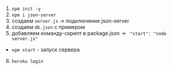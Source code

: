 1. `npm init -y`
2. `npm i json-server` 
3. создаем `server.js` -> подключение json-server
4. создаем `db.json` с примером 
5. добавляем команду-скрипт в package.json -> ` "start": "node server.js"` 
  - `npm start` - запуск сервера
6. `heroku login`
